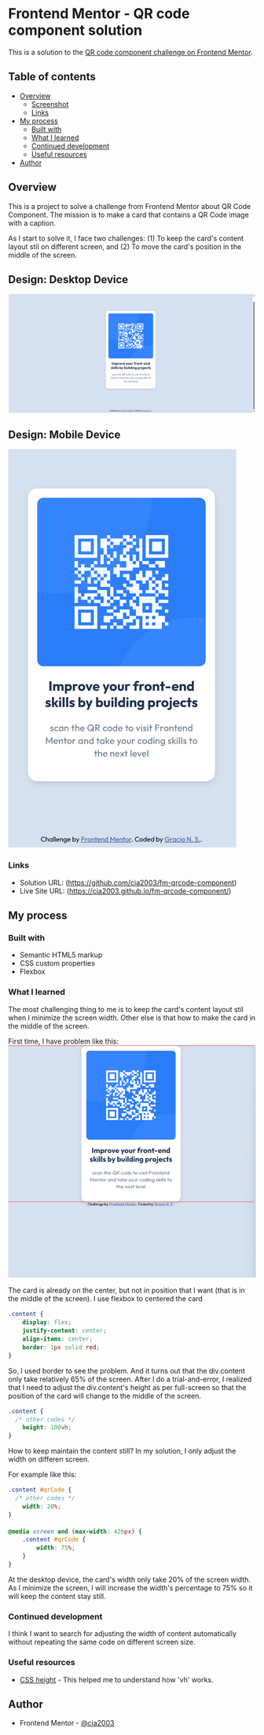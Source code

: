 # Frontend Mentor - QR code component solution

This is a solution to the [QR code component challenge on Frontend Mentor](https://www.frontendmentor.io/challenges/qr-code-component-iux_sIO_H).

## Table of contents

- [Overview](#overview)
  - [Screenshot](#screenshot)
  - [Links](#links)
- [My process](#my-process)
  - [Built with](#built-with)
  - [What I learned](#what-i-learned)
  - [Continued development](#continued-development)
  - [Useful resources](#useful-resources)
- [Author](#author)

## Overview

This is a project to solve a challenge from Frontend Mentor about QR Code Component. The mission is to make a card that contains a QR Code image with a caption. 

As I start to solve it, I face two challenges: 
(1) To keep the card's content layout stil on different screen, and
(2) To move the card's position in the middle of the screen.

## Design: Desktop Device
![](/screenshots/desktop-device.png)

## Design: Mobile Device
![](/screenshots/mobile-device.png)

### Links

- Solution URL: (https://github.com/cia2003/fm-qrcode-component)
- Live Site URL: (https://cia2003.github.io/fm-qrcode-component/)

## My process

### Built with

- Semantic HTML5 markup
- CSS custom properties
- Flexbox

### What I learned
The most challenging thing to me is to keep the card's content layout stil when I minimize the screen width. Other else is that how to make the card in the middle of the screen. 

First time, I have problem like this:
![](/screenshots/screenshot-1.png)

The card is already on the center, but not in position that I want (that is in the middle of the screen). I use flexbox to centered the card

```css
.content {
    display: flex;
    justify-content: center;
    align-items: center;
    border: 1px solid red;
}
```

So, I used border to see the problem. And it turns out that the div.content only take relatively 65% of the screen. After I do a trial-and-error, I realized that I need to adjust the div.content's height as per full-screen so that the position of the card will change to the middle of the screen.

```css
.content {
  /* other codes */
    height: 100vh;
}
```

How to keep maintain the content still? In my solution, I only adjust the width on differen screen.

For example like this:
```css
.content #qrCode {
  /* other codes */
    width: 20%;
}

@media screen and (max-width: 426px) {
    .content #qrCode {
        width: 75%;
    }
}
```

At the desktop device, the card's width only take 20% of the screen width. As I minimize the screen, I will increase the width's percentage to 75% so it will keep the content stay still.

### Continued development

I think I want to search for adjusting the width of content automatically without repeating the same code on different screen size.

### Useful resources

- [CSS height](https://stackoverflow.com/questions/52941346/css-height-calc100vh-vs-height-100vh) - This helped me to understand how 'vh' works.

## Author

- Frontend Mentor - [@cia2003](https://www.frontendmentor.io/profile/cia2003)